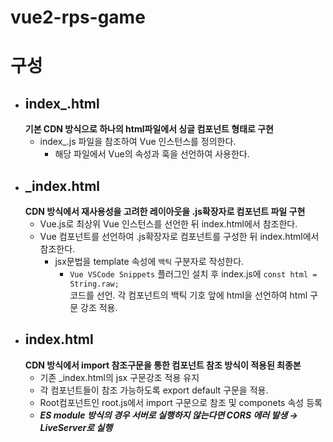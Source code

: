 # vue2-rps-game

# 구성
 - ## index_.html
   **기본 CDN 방식으로 하나의 html파일에서 싱글 컴포넌트 형태로 구현**
   - index_.js 파일을 참조하여 Vue 인스턴스를 정의한다.
     - 해당 파일에서 Vue의 속성과 훅을 선언하여 사용한다.
 - ## _index.html
   **CDN 방식에서 재사용성을 고려한 레이아웃을 .js확장자로 컴포넌트 파일 구현**
   - Vue.js로 최상위 Vue 인스턴스를 선언한 뒤 index.html에서 참조한다.
   - Vue 컴포넌트를 선언하여 .js확장자로 컴포넌트를 구성한 뒤 index.html에서 참조한다.
     - jsx문법을 template 속성에 `백틱` 구분자로 작성한다.
       - `Vue VSCode Snippets` 플러그인 설치 후 index.js에 `const html = String.raw;`   
       코드를 선언. 각 컴포넌트의 백틱 기호 앞에 html을 선언하여 html 구문 강조 적용.
 - ## index.html  
   **CDN 방식에서 import 참조구문을 통한 컴포넌트 참조 방식이 적용된 최종본**
     - 기존 _index.html의 jsx 구문강조 적용 유지
     - 각 컴포넌트들이 참조 가능하도록 export default 구문을 적용.  
     -  Root컴포넌트인 root.js에서 import 구문으로 참조 및 componets 속성 등록
     - ***ES module 방식의 경우 서버로 실행하지 않는다면 CORS 에러 발생 → LiveServer로 실행***